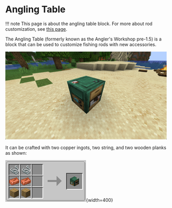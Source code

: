 # Angling Table

!!! note
    This page is about the angling table block. For more about rod customization, see [this page](https://lightning-64.github.io/tide-wiki/mechanics/fishing-journal).

The Angling Table (formerly known as the Angler's Workshop pre-1.5) is a block that can be used to customize fishing rods with new accessories.

![angling-table](../assets/images/angling-table.png)

It can be crafted with two copper ingots, two string, and two wooden planks as shown:

![angling-table-recipe](../assets/images/recipes/angling-table.png){width=400}